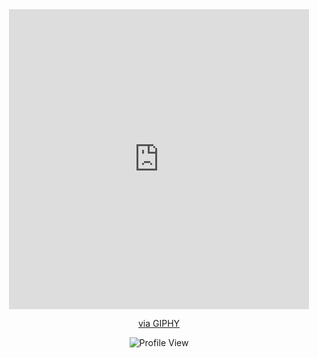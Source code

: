 
<div id="header" align="center">
<iframe src="https://giphy.com/embed/f3KwliaH4MLtli8z7D" width="480" height="480" frameBorder="0" class="giphy-embed" allowFullScreen></iframe><p><a href="https://giphy.com/gifs/pc-hacker-desing-f3KwliaH4MLtli8z7D">via GIPHY</a></p>
</div>

<div id="header" align="center">
  <img src="https://komarev.com/ghpvc/?username=po4tion&style=flat-square&color=blue" alt="Profile View"/>
</div>
